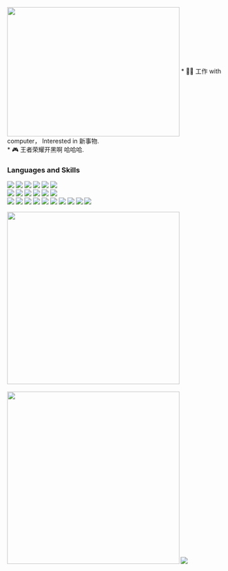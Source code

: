 
<!-- gif动图 -->
<img src="https://user-images.githubusercontent.com/57059809/119258140-04fff200-bbfb-11eb-85c3-1daaa2dff039.gif" width = "400" height = "300" alt="" align=center /> 
* 👨‍💻 工作 with computer， Interested in 新事物.   
<br>
* 🎮  王者荣耀开黑啊 哈哈哈.


<!-- 语言技能 -->
### Languages and Skills

<p> 
<img src="https://img.shields.io/badge/-MCU-3776AB?style=flat-square&logo=MCU&logoColor=white"/>
<img src="https://img.shields.io/badge/-SolidWorks-E34F26?style=flat-square&logo=SolidWorks&logoColor=white"/>
<img src="https://img.shields.io/badge/-Altium-3776AB?style=flat-square&logo=Altium&logoColor=white"/>
<img src="https://img.shields.io/badge/-Uniapp-00599C?style=flat-square&logo=Uniapp%2B%2B&logoColor=white"/>
<img src="https://img.shields.io/badge/-Qt-00599C?style=flat-square&logo=Qt%2B%2B&logoColor=white"/>
<img src="https://img.shields.io/badge/-C4D-F7DF1E?style=flat-square&logo=C4D&logoColor=black"/>

<br>
    
    
<img src="https://img.shields.io/badge/-Python-3776AB?style=flat-square&logo=Python&logoColor=white"/>
<img src="https://img.shields.io/badge/-C-00599C?style=flat-square&logo=c%2B%2B&logoColor=white"/>
<img src="https://img.shields.io/badge/-C++-00599C?style=flat-square&logo=c%2B%2B&logoColor=white"/>
<img src="https://img.shields.io/badge/-JavaScript-F7DF1E?style=flat-square&logo=JavaScript&logoColor=black"/>
<img src="https://img.shields.io/badge/-HTML5-E34F26?style=flat-square&logo=HTML5&logoColor=white"/>
<img src="https://img.shields.io/badge/-CSS3-1572B6?style=flat-square&logo=CSS3&logoColor=white"/>
    
<br>



    
 

<img src="https://img.shields.io/badge/-PyTorch-EE4C2C?style=flat-square&logo=PyTorch&logoColor=white"/>
<img src="https://img.shields.io/badge/-pandas-150458?style=flat-square&logo=pandas&logoColor=white"/>
<img src="https://img.shields.io/badge/-Flask-092E20?style=flat-square&logo=Flask&logoColor=white"/>
<img src="https://img.shields.io/badge/-Vue.js-42B883?style=flat-square&logo=Vue-dot-js&logoColor=white"/>
<img src="https://img.shields.io/badge/-Qt-1572B6?style=flat-square&logo=Qt&logoColor=white"/>
<img src="https://img.shields.io/badge/-MySQL-F29111?style=flat-square&logo=MySQL&logoColor=white"/>
<img src="https://img.shields.io/badge/-Visual%20Studio%20Code-23A9F2?style=flat-square&logo=Visual%20Studio%20Code&logoColor=white"/>
<img src="https://img.shields.io/badge/-Vim-1572B6?style=flat-square&logo=Vim&logoColor=white"/>
<img src="https://img.shields.io/badge/-Github-181717?style=flat-square&logo=GitHub&logoColor=white"/>
<img src="https://img.shields.io/badge/-Git-F44D27?style=flat-square&logo=Git&logoColor=white"/>

</p>


<b>
    <image src="https://github-readme-stats.vercel.app/api?username=huyunlei&show_icons=true&theme=tokyonight" width=400>
    </image>   
</b>
<br></br>
<b>
    <image src="https://github-readme-stats.vercel.app/api/top-langs/?username=huyunlei&layout=compact&theme=tokyonight&hide=html" width=400>
    </image>  
</b>  
<image src="https://github-profile-trophy.vercel.app/?username=huyunlei&theme=dracula"/>
<br></br>
